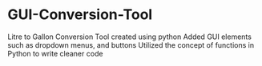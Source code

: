 # GUI-Conversion-Tool
Litre to Gallon Conversion Tool created using python
Added GUI elements such as dropdown menus, and buttons
Utilized the concept of functions in Python to write cleaner code
